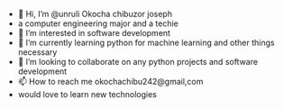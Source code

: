 - 👋 Hi, I’m @unruli  Okocha chibuzor joseph
- a computer engineering major and a techie
- 👀 I’m interested in software development
- 🌱 I’m currently learning python for machine learning and other things necessary
- 💞️ I’m looking to collaborate on any python projects and software development
- 📫 How to reach me okochachibu242@gmail,com
- would love to learn new technologies
<!---
unruli/unruli is a ✨ special ✨ repository because its `README.md` (this file) appears on your GitHub profile.
You can click the Preview link to take a look at your changes.
--->
